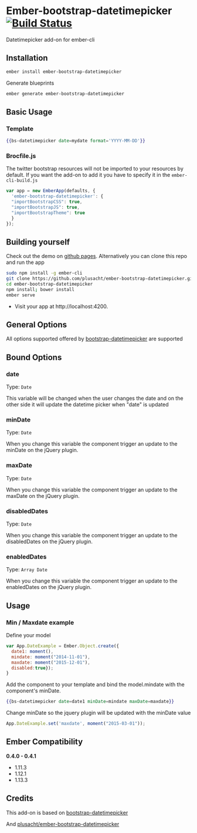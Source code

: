 # Ember-bootstrap-datetimepicker [![Build Status](https://travis-ci.org/plusacht/ember-bootstrap-datetimepicker.svg)](https://travis-ci.org/plusacht/ember-bootstrap-datetimepicker)

Datetimepicker add-on for ember-cli


## Installation ##

```bash
ember install ember-bootstrap-datetimepicker
```

Generate blueprints
```bash
ember generate ember-bootstrap-datetimepicker
```

## Basic Usage

### Template
```handlebars
{{bs-datetimepicker date=mydate format='YYYY-MM-DD'}}
```

### Brocfile.js ###
The twitter bootstrap resources will not be imported to your resources by default. If you want the add-on to add it you have to specify it in the `ember-cli-build.js`

```javascript
var app = new EmberApp(defaults, {
  'ember-bootstrap-datetimepicker': {
  "importBootstrapCSS": true,
  "importBootstrapJS": true,
  "importBootstrapTheme": true
  }
});
```

## Building yourself ##

Check out the demo on [github pages](http://plusacht.github.io/ember-bootstrap-datetimepicker "Bootstrap datetimepicker").
Alternatively you can clone this repo and run the app

```bash
sudo npm install -g ember-cli
git clone https://github.com/plusacht/ember-bootstrap-datetimepicker.git
cd ember-bootstrap-datetimepicker
npm install; bower install
ember serve
```
* Visit your app at http://localhost:4200.

## General Options ##
All options supported offered by [bootstrap-datetimepicker](http://eonasdan.github.io/bootstrap-datetimepicker/ "eonasdan's Bootstrap datetimepicker") are supported

## Bound Options ##

### date ###
Type: `Date`

This variable will be changed when the user changes the date and on the other side it will update the datetime picker when "date" is updated

### minDate ###
Type: `Date`

When you change this variable the component trigger an update to the minDate on the jQuery plugin.

### maxDate ###
Type: `Date`

When you change this variable the component trigger an update to the maxDate on the jQuery plugin.

### disabledDates ###
Type: `Date`

When you change this variable the component trigger an update to the disabledDates on the jQuery plugin.

### enabledDates ###
Type: `Array Date`

When you change this variable the component trigger an update to the enabledDates on the jQuery plugin.

## Usage ##

### Min / Maxdate example ###
Define your model

```javascript
var App.DateExample = Ember.Object.create({
  date1: moment(),
  mindate: moment("2014-11-01"),
  maxdate: moment("2015-12-01"),
  disabled:true});
}
```

Add the component to your template and bind the model.mindate with the component's minDate.

```handlebars
{{bs-datetimepicker date=date1 minDate=mindate maxDate=maxdate}}
```

Change minDate so the jquery plugin will be updated with the minDate value

```javascript
App.DateExample.set('maxdate', moment("2015-03-01"));
```

## Ember Compatibility ##

**0.4.0 - 0.4.1**
* 1.11.3
* 1.12.1
* 1.13.3


## Credits ##

This add-on is based on [bootstrap-datetimepicker](http://eonasdan.github.io/bootstrap-datetimepicker/ "eonasdan's Bootstrap datetimepicker")

And [plusacht/ember-bootstrap-datetimepicker](https://github.com/plusacht/ember-bootstrap-datetimepicker)
